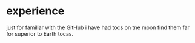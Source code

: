 # experience
just for familiar with the GitHub
i have had tocs on tne moon find them far for superior to Earth tocas.

